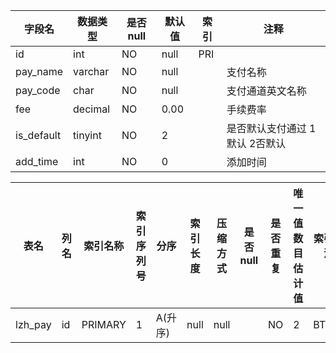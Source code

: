 |字段名|数据类型|是否null|默认值|索引|注释|
|------|--------|--------|------|----|----|
|id|int|NO|null|PRI||
|pay_name|varchar|NO|null||支付名称|
|pay_code|char|NO|null||支付通道英文名称|
|fee|decimal|NO|0.00||手续费率|
|is_default|tinyint|NO|2||是否默认支付通过 1 默认 2否默认|
|add_time|int|NO|0||添加时间|



|表名|列名|索引名称|索引序列号|分序|索引长度|压缩方式|是否null|是否重复|唯一值数目估计值|索引方法|列中描述索引信息|索引注释|
|----|----|--------|----------|----|--------|--------|--------|--------|----------------|--------|----------------|--------|
|lzh_pay|id|PRIMARY|1|A(升序)|null|null||NO|2|BTREE|||
